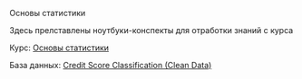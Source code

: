 Основы статистики

Здесь прелставлены ноутбуки-конспекты для отработки знаний с курса

Курс: [Основы статистики](https://stepik.org/course/76/info)

База данных: [Credit Score Classification (Clean Data)](https://www.kaggle.com/datasets/muhammadglennyunifer/credit-score-classification-clean-data) 